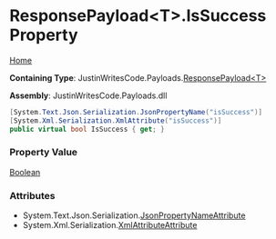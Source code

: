# ResponsePayload\<T\>\.IsSuccess Property

[Home](../../../README.md)

**Containing Type**: JustinWritesCode\.Payloads\.[ResponsePayload\<T\>](../README.md)

**Assembly**: JustinWritesCode\.Payloads\.dll

```csharp
[System.Text.Json.Serialization.JsonPropertyName("isSuccess")]
[System.Xml.Serialization.XmlAttribute("isSuccess")]
public virtual bool IsSuccess { get; }
```

### Property Value

[Boolean](https://docs.microsoft.com/en-us/dotnet/api/system.boolean)

### Attributes

* System\.Text\.Json\.Serialization\.[JsonPropertyNameAttribute](https://docs.microsoft.com/en-us/dotnet/api/system.text.json.serialization.jsonpropertynameattribute)
* System\.Xml\.Serialization\.[XmlAttributeAttribute](https://docs.microsoft.com/en-us/dotnet/api/system.xml.serialization.xmlattributeattribute)

